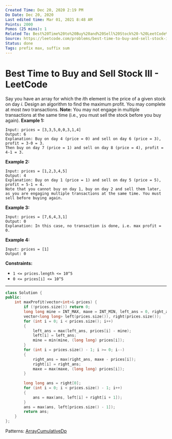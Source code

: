 ```yaml
---
Created Time: Dec 20, 2020 2:19 PM
Do Date: Dec 20, 2020
Last edited time: Mar 01, 2021 8:48 AM
Points: 2000
Pomos (25 mins): 1
Related To: Best%20Time%20to%20Buy%20and%20Sell%20Stock%20-%20LeetCode%200856c7a6811a4dc0b861d1aed9bbc105.md
Source: https://leetcode.com/problems/best-time-to-buy-and-sell-stock-iii/
Status: done
Tags: prefix max, suffix sum
---
```


# Best Time to Buy and Sell Stock III - LeetCode

Say you have an array for which the *i*th element is the price of a given stock on day *i*.
Design an algorithm to find the maximum profit. You may complete at most *two* transactions.
**Note:** You may not engage in multiple transactions at the same time (i.e., you must sell the stock before you buy again).
**Example 1:**
```
Input: prices = [3,3,5,0,0,3,1,4]
Output: 6
Explanation: Buy on day 4 (price = 0) and sell on day 6 (price = 3), profit = 3-0 = 3.
Then buy on day 7 (price = 1) and sell on day 8 (price = 4), profit = 4-1 = 3.
```
**Example 2:**
```
Input: prices = [1,2,3,4,5]
Output: 4
Explanation: Buy on day 1 (price = 1) and sell on day 5 (price = 5), profit = 5-1 = 4.
Note that you cannot buy on day 1, buy on day 2 and sell them later, as you are engaging multiple transactions at the same time. You must sell before buying again.
```
**Example 3:**
```
Input: prices = [7,6,4,3,1]
Output: 0
Explanation: In this case, no transaction is done, i.e. max profit = 0.
```
**Example 4:**
```
Input: prices = [1]
Output: 0
```
**Constraints:**
- `1 <= prices.length <= 10^5`
- `0 <= prices[i] <= 10^5`
---
```cpp
class Solution {
public:
    int maxProfit(vector<int>& prices) {
        if (!prices.size()) return 0;
        long long mine = INT_MAX, maxe = INT_MIN, left_ans = 0, right_ans = 0;
        vector<long long> left(prices.size()), right(prices.size());
        for (int i = 0; i < prices.size(); i++)
        {
            left_ans = max(left_ans, prices[i] - mine);
            left[i] = left_ans;
            mine = min(mine, (long long) prices[i]);
        }
        for (int i = prices.size() - 1; i >= 0; i--)
        {
            right_ans = max(right_ans, maxe - prices[i]);
            right[i] = right_ans;
            maxe = max(maxe, (long long) prices[i]);
        }
        
        long long ans = right[0]; 
        for (int i = 0; i < prices.size() - 1; i++)
        {
            ans = max(ans, left[i] + right[i + 1]);
        }
        ans = max(ans, left[prices.size() - 1]);
        return ans;
    }
};
```
Patterns: [Array](Array.md)[Cumulative](Cumulative.md)[Dp](Dp.md)